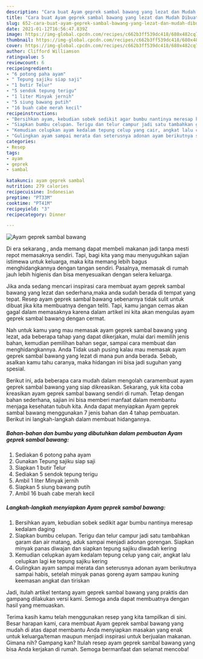 ```yaml
---
description: "Cara buat Ayam geprek sambal bawang yang lezat dan Mudah Dibuat"
title: "Cara buat Ayam geprek sambal bawang yang lezat dan Mudah Dibuat"
slug: 652-cara-buat-ayam-geprek-sambal-bawang-yang-lezat-dan-mudah-dibuat
date: 2021-01-12T16:56:47.839Z
image: https://img-global.cpcdn.com/recipes/c662b3ff539dc418/680x482cq70/ayam-geprek-sambal-bawang-foto-resep-utama.jpg
thumbnail: https://img-global.cpcdn.com/recipes/c662b3ff539dc418/680x482cq70/ayam-geprek-sambal-bawang-foto-resep-utama.jpg
cover: https://img-global.cpcdn.com/recipes/c662b3ff539dc418/680x482cq70/ayam-geprek-sambal-bawang-foto-resep-utama.jpg
author: Clifford Williamson
ratingvalue: 5
reviewcount: 6
recipeingredient:
- "6 potong paha ayam"
- " Tepung sajiku siap saji"
- "1 butir Telur"
- "5 sendok tepung terigu"
- "1 liter Minyak jernih"
- "5 siung bawang putih"
- "16 buah cabe merah kecil"
recipeinstructions:
- "Bersihkan ayam, kebudian sobek sedikit agar bumbu nantinya meresap kedalam daging"
- "Siapkan bumbu celupan. Terigu dan telur campur jadi satu tambahkan garam dan air matang, aduk sampai menjadi adonan gorengan. Siapkan minyak panas diwajan dan siapkan tepung sajiku diwadah kering"
- "Kemudian celupkan ayam kedalam tepung celup yang cair, angkat lalu celupkan lagi ke tepung sajiku kering"
- "Gulingkan ayam sampai merata dan seterusnya adonan ayam berikutnya sampai habis, setelah minyak panas goreng ayam sampau kuning keemasan angkat dan tiriskan"
categories:
- Resep
tags:
- ayam
- geprek
- sambal

katakunci: ayam geprek sambal 
nutrition: 279 calories
recipecuisine: Indonesian
preptime: "PT33M"
cooktime: "PT41M"
recipeyield: "3"
recipecategory: Dinner

---
```



![Ayam geprek sambal bawang](https://img-global.cpcdn.com/recipes/c662b3ff539dc418/680x482cq70/ayam-geprek-sambal-bawang-foto-resep-utama.jpg)

Di era  sekarang , anda memang dapat membeli makanan jadi tanpa mesti repot memasaknya sendiri. Tapi, bagi kita yang mau menyuguhkan sajian istimewa untuk keluarga, maka kita memang lebih bagus menghidangkannya dengan tangan sendiri. Pasalnya, memasak di rumah jauh lebih higienis dan bisa menyesuaikan dengan selera keluarga.

Jika anda sedang mencari inspirasi cara membuat ayam geprek sambal bawang yang lezat dan sederhana,maka anda sudah berada di tempat yang tepat. Resep ayam geprek sambal bawang  sebenarnya tidak sulit untuk dibuat jika kita membuatnya dengan teliti. Tapi, kamu jangan cemas akan gagal dalam memasaknya 
karena dalam artikel ini kita akan mengulas ayam geprek sambal bawang dengan cermat.  



Nah untuk kamu yang mau memasak ayam geprek sambal bawang yang lezat, ada beberapa tahap yang dapat dikerjakan, mulai dari memilih jenis bahan, kemudian pemilihan bahan segar, sampai cara membuat dan menghidangkannya. Anda Tidak usah pusing kalau mau memasak ayam geprek sambal bawang yang lezat di mana pun anda berada. Sebab, asalkan kamu  tahu caranya, maka hidangan ini bisa jadi suguhan yang spesial.

Berikut ini, ada beberapa cara mudah dalam mengolah caramembuat ayam geprek sambal bawang yang siap dikreasikan. Sekarang, yuk kita coba kreasikan ayam geprek sambal bawang sendiri di rumah. Tetap dengan bahan sederhana, sajian ini bisa memberi manfaat dalam membantu menjaga kesehatan tubuh kita. Anda dapat menyiapkan Ayam geprek sambal bawang menggunakan 7 jenis bahan dan 4 tahap pembuatan. Berikut ini langkah-langkah dalam membuat hidangannya.

<!--inarticleads1-->

##### Bahan-bahan dan bumbu yang dibutuhkan dalam pembuatan Ayam geprek sambal bawang:

1. Sediakan 6 potong paha ayam
1. Gunakan  Tepung sajiku siap saji
1. Siapkan 1 butir Telur
1. Sediakan 5 sendok tepung terigu
1. Ambil 1 liter Minyak jernih
1. Siapkan 5 siung bawang putih
1. Ambil 16 buah cabe merah kecil




<!--inarticleads2-->

##### Langkah-langkah menyiapkan Ayam geprek sambal bawang:

1. Bersihkan ayam, kebudian sobek sedikit agar bumbu nantinya meresap kedalam daging
1. Siapkan bumbu celupan. Terigu dan telur campur jadi satu tambahkan garam dan air matang, aduk sampai menjadi adonan gorengan. Siapkan minyak panas diwajan dan siapkan tepung sajiku diwadah kering
1. Kemudian celupkan ayam kedalam tepung celup yang cair, angkat lalu celupkan lagi ke tepung sajiku kering
1. Gulingkan ayam sampai merata dan seterusnya adonan ayam berikutnya sampai habis, setelah minyak panas goreng ayam sampau kuning keemasan angkat dan tiriskan




Jadi, itulah artikel tentang  ayam geprek sambal bawang  yang praktis dan gampang dilakukan versi kami. Semoga anda dapat membuatnya dengan hasil yang memuaskan. 

Terima kasih kamu telah menggunakan resep yang kita tampilkan di sini. Besar harapan kami, cara membuat  Ayam geprek sambal bawang yang mudah di atas dapat membantu Anda menyiapkan masakan yang enak untuk keluarga/teman maupun menjadi inspirasi untuk berjualan makanan. Gimana nih? Gampang kan? Itulah resep ayam geprek sambal bawang yang bisa Anda kerjakan di rumah. Semoga bermanfaat dan selamat mencoba!

